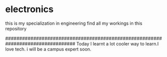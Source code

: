# electronics
this is my specialization in engineering find all my workings in this repository

#################################################################################
Today I learnt a lot cooler way to learn.I love tech. i will be a campus expert soon.

